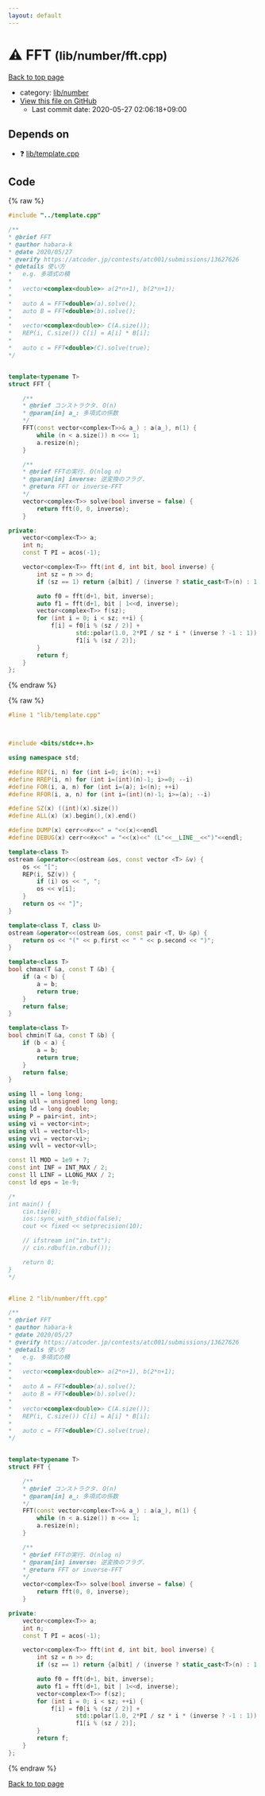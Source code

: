 ```yaml
---
layout: default
---
```


<!-- mathjax config similar to math.stackexchange -->
<script type="text/javascript" async
  src="https://cdnjs.cloudflare.com/ajax/libs/mathjax/2.7.5/MathJax.js?config=TeX-MML-AM_CHTML">
</script>
<script type="text/x-mathjax-config">
  MathJax.Hub.Config({
    TeX: { equationNumbers: { autoNumber: "AMS" }},
    tex2jax: {
      inlineMath: [ ['$','$'] ],
      processEscapes: true
    },
    "HTML-CSS": { matchFontHeight: false },
    displayAlign: "left",
    displayIndent: "2em"
  });
</script>

<script type="text/javascript" src="https://cdnjs.cloudflare.com/ajax/libs/jquery/3.4.1/jquery.min.js"></script>
<script src="https://cdn.jsdelivr.net/npm/jquery-balloon-js@1.1.2/jquery.balloon.min.js" integrity="sha256-ZEYs9VrgAeNuPvs15E39OsyOJaIkXEEt10fzxJ20+2I=" crossorigin="anonymous"></script>
<script type="text/javascript" src="../../../assets/js/copy-button.js"></script>
<link rel="stylesheet" href="../../../assets/css/copy-button.css" />


# :warning: FFT <small>(lib/number/fft.cpp)</small>

<a href="../../../index.html">Back to top page</a>

* category: <a href="../../../index.html#12cd94d703d26487f7477e7dcce25e7f">lib/number</a>
* <a href="{{ site.github.repository_url }}/blob/master/lib/number/fft.cpp">View this file on GitHub</a>
    - Last commit date: 2020-05-27 02:06:18+09:00




## Depends on

* :question: <a href="../template.cpp.html">lib/template.cpp</a>


## Code

<a id="unbundled"></a>
{% raw %}
```cpp
#include "../template.cpp"

/**
* @brief FFT
* @author habara-k
* @date 2020/05/27
* @verify https://atcoder.jp/contests/atc001/submissions/13627626
* @details 使い方
*   e.g. 多項式の積
*
*   vector<complex<double>> a(2*n+1), b(2*n+1);
*
*   auto A = FFT<double>(a).solve();
*   auto B = FFT<double>(b).solve();
*
*   vector<complex<double>> C(A.size());
*   REP(i, C.size()) C[i] = A[i] * B[i];
*
*   auto c = FFT<double>(C).solve(true);
*/


template<typename T>
struct FFT {

    /**
    * @brief コンストラクタ. O(n)
    * @param[in] a_: 多項式の係数
    */
    FFT(const vector<complex<T>>& a_) : a(a_), n(1) {
        while (n < a.size()) n <<= 1;
        a.resize(n);
    }

    /**
    * @brief FFTの実行. O(nlog n)
    * @param[in] inverse: 逆変換のフラグ.
    * @return FFT or inverse-FFT
    */
    vector<complex<T>> solve(bool inverse = false) {
        return fft(0, 0, inverse);
    }

private:
    vector<complex<T>> a;
    int n;
    const T PI = acos(-1);

    vector<complex<T>> fft(int d, int bit, bool inverse) {
        int sz = n >> d;
        if (sz == 1) return {a[bit] / (inverse ? static_cast<T>(n) : 1.0)};

        auto f0 = fft(d+1, bit, inverse);
        auto f1 = fft(d+1, bit | 1<<d, inverse);
        vector<complex<T>> f(sz);
        for (int i = 0; i < sz; ++i) {
            f[i] = f0[i % (sz / 2)] +
                   std::polar(1.0, 2*PI / sz * i * (inverse ? -1 : 1)) *
                   f1[i % (sz / 2)];
        }
        return f;
    }
};

```
{% endraw %}

<a id="bundled"></a>
{% raw %}
```cpp
#line 1 "lib/template.cpp"



#include <bits/stdc++.h>

using namespace std;

#define REP(i, n) for (int i=0; i<(n); ++i)
#define RREP(i, n) for (int i=(int)(n)-1; i>=0; --i)
#define FOR(i, a, n) for (int i=(a); i<(n); ++i)
#define RFOR(i, a, n) for (int i=(int)(n)-1; i>=(a); --i)

#define SZ(x) ((int)(x).size())
#define ALL(x) (x).begin(),(x).end()

#define DUMP(x) cerr<<#x<<" = "<<(x)<<endl
#define DEBUG(x) cerr<<#x<<" = "<<(x)<<" (L"<<__LINE__<<")"<<endl;

template<class T>
ostream &operator<<(ostream &os, const vector <T> &v) {
    os << "[";
    REP(i, SZ(v)) {
        if (i) os << ", ";
        os << v[i];
    }
    return os << "]";
}

template<class T, class U>
ostream &operator<<(ostream &os, const pair <T, U> &p) {
    return os << "(" << p.first << " " << p.second << ")";
}

template<class T>
bool chmax(T &a, const T &b) {
    if (a < b) {
        a = b;
        return true;
    }
    return false;
}

template<class T>
bool chmin(T &a, const T &b) {
    if (b < a) {
        a = b;
        return true;
    }
    return false;
}

using ll = long long;
using ull = unsigned long long;
using ld = long double;
using P = pair<int, int>;
using vi = vector<int>;
using vll = vector<ll>;
using vvi = vector<vi>;
using vvll = vector<vll>;

const ll MOD = 1e9 + 7;
const int INF = INT_MAX / 2;
const ll LINF = LLONG_MAX / 2;
const ld eps = 1e-9;

/*
int main() {
    cin.tie(0);
    ios::sync_with_stdio(false);
    cout << fixed << setprecision(10);

    // ifstream in("in.txt");
    // cin.rdbuf(in.rdbuf());

    return 0;
}
*/


#line 2 "lib/number/fft.cpp"

/**
* @brief FFT
* @author habara-k
* @date 2020/05/27
* @verify https://atcoder.jp/contests/atc001/submissions/13627626
* @details 使い方
*   e.g. 多項式の積
*
*   vector<complex<double>> a(2*n+1), b(2*n+1);
*
*   auto A = FFT<double>(a).solve();
*   auto B = FFT<double>(b).solve();
*
*   vector<complex<double>> C(A.size());
*   REP(i, C.size()) C[i] = A[i] * B[i];
*
*   auto c = FFT<double>(C).solve(true);
*/


template<typename T>
struct FFT {

    /**
    * @brief コンストラクタ. O(n)
    * @param[in] a_: 多項式の係数
    */
    FFT(const vector<complex<T>>& a_) : a(a_), n(1) {
        while (n < a.size()) n <<= 1;
        a.resize(n);
    }

    /**
    * @brief FFTの実行. O(nlog n)
    * @param[in] inverse: 逆変換のフラグ.
    * @return FFT or inverse-FFT
    */
    vector<complex<T>> solve(bool inverse = false) {
        return fft(0, 0, inverse);
    }

private:
    vector<complex<T>> a;
    int n;
    const T PI = acos(-1);

    vector<complex<T>> fft(int d, int bit, bool inverse) {
        int sz = n >> d;
        if (sz == 1) return {a[bit] / (inverse ? static_cast<T>(n) : 1.0)};

        auto f0 = fft(d+1, bit, inverse);
        auto f1 = fft(d+1, bit | 1<<d, inverse);
        vector<complex<T>> f(sz);
        for (int i = 0; i < sz; ++i) {
            f[i] = f0[i % (sz / 2)] +
                   std::polar(1.0, 2*PI / sz * i * (inverse ? -1 : 1)) *
                   f1[i % (sz / 2)];
        }
        return f;
    }
};

```
{% endraw %}

<a href="../../../index.html">Back to top page</a>

